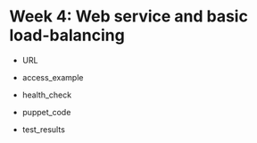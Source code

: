 # Week 4: Web service and basic load-balancing

* URL 

* access_example

* health_check

* puppet_code

* test_results
